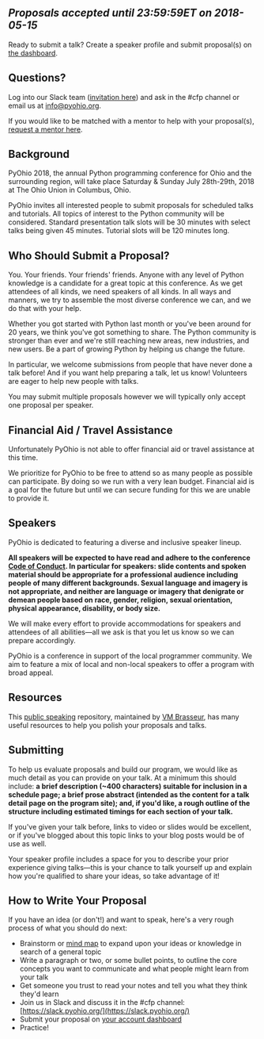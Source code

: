 
## *Proposals accepted until 23:59:59ET on 2018-05-15*

Ready to submit a talk? Create a speaker profile and submit proposal(s) on [the dashboard](/2018/dashboard/).

## Questions?

Log into our Slack team (<a href="https://slack.pyohio.org/">invitation here</a>) and ask in the #cfp channel or email us at info@pyohio.org.

If you would like to be matched with a mentor to help with your proposal(s), [request a mentor here](https://goo.gl/forms/s3nBsWMmdwgQHWww2).

## Background

PyOhio 2018, the annual Python programming conference for Ohio and the surrounding region, will take place Saturday & Sunday July 28th-29th, 2018 at The Ohio Union in Columbus, Ohio.

PyOhio invites all interested people to submit proposals for scheduled talks and tutorials. All topics of interest to the Python community will be considered. Standard presentation talk slots will be 30 minutes with select talks being given 45 minutes. Tutorial slots will be 120 minutes long.

## Who Should Submit a Proposal?

You. Your friends. Your friends' friends. Anyone with any level of Python knowledge is a candidate for a great topic at this conference. As we get attendees of all kinds, we need speakers of all kinds. In all ways and manners, we try to assemble the most diverse conference we can, and we do that with your help.

Whether you got started with Python last month or you've been around for 20 years, we think you've got something to share. The Python community is stronger than ever and we're still reaching new areas, new industries, and new users. Be a part of growing Python by helping us change the future.

In particular, we welcome submissions from people that have never done a talk before! And if you want help preparing a talk, let us know! Volunteers are eager to help new people with talks.

You may submit multiple proposals however we will typically only accept one proposal per speaker.

## Financial Aid / Travel Assistance

Unfortunately PyOhio is not able to offer financial aid or travel assistance at this time.

We prioritize for PyOhio to be free to attend so as many people as possible can participate. By doing so we run with a very lean budget. Financial aid is a goal for the future but until we can secure funding for this we are unable to provide it.

## Speakers<a name="speakers"></a>

PyOhio is dedicated to featuring a diverse and inclusive speaker lineup.

**All speakers will be expected to have read and adhere to the conference [Code of Conduct](/2018/code-of-conduct). In particular for speakers: slide contents and spoken material should be appropriate for a professional audience including people of many different backgrounds. Sexual language and imagery is not appropriate, and neither are language or imagery that denigrate or demean people based on race, gender, religion, sexual orientation, physical appearance, disability, or body size.**

We will make every effort to provide accommodations for speakers and attendees of all abilities&mdash;all we ask is that you let us know so we can prepare accordingly.

PyOhio is a conference in support of the local programmer community. We aim to feature a mix of local and non-local speakers to offer a program with broad appeal. 

## Resources<a name="resources"></a>

This [public speaking](https://github.com/vmbrasseur/Public_Speaking) repository, maintained by [VM Brasseur](https://twitter.com/vmbrasseur), has many useful resources to help you polish your proposals and talks.

## Submitting<a name="submitting"></a>

To help us evaluate proposals and build our program, we would like as much detail as you can provide on your talk. At a minimum this should include: **a brief description (~400 characters) suitable for inclusion in a schedule page; a brief prose abstract (intended as the content for a talk detail page on the program site); and, if you'd like, a rough outline of the structure including estimated timings for each section of your talk.**

If you've given your talk before, links to video or slides would be excellent, or if you've blogged about this topic links to your blog posts would be of use as well.

Your speaker profile includes a space for you to describe your prior experience giving talks&mdash;this is your chance to talk yourself up and explain how you're qualified to share your ideas, so take advantage of it!

## How to Write Your Proposal<a name="how-to-write-your-proposal"></a>

If you have an idea (or don't!) and want to speak, here's a very rough process of what you should do next:

+ Brainstorm or [mind map](https://en.wikipedia.org/wiki/Mind_map) to expand upon your ideas or knowledge in search of a general topic
+ Write a paragraph or two, or some bullet points, to outline the core concepts you want to communicate and what people might learn from your talk
+ Get someone you trust to read your notes and tell you what they think they'd learn
+ Join us in Slack and discuss it in the #cfp channel: [https://slack.pyohio.org/](https://slack.pyohio.org/)
+ Submit your proposal on [your account dashboard](/2018/dashboard/)
+ Practice!
